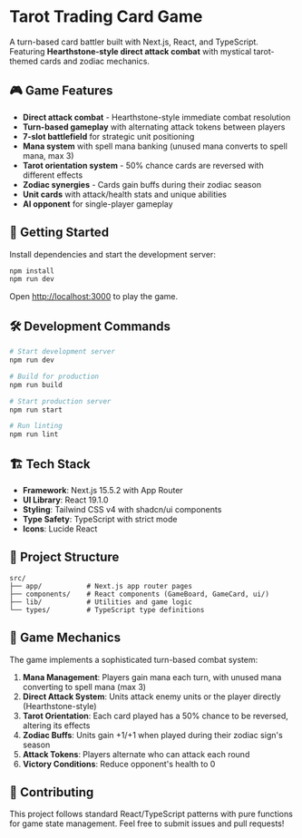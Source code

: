 # Tarot Trading Card Game

A turn-based card battler built with Next.js, React, and TypeScript. Featuring **Hearthstone-style direct attack combat** with mystical tarot-themed cards and zodiac mechanics.

## 🎮 Game Features

- **Direct attack combat** - Hearthstone-style immediate combat resolution
- **Turn-based gameplay** with alternating attack tokens between players
- **7-slot battlefield** for strategic unit positioning
- **Mana system** with spell mana banking (unused mana converts to spell mana, max 3)
- **Tarot orientation system** - 50% chance cards are reversed with different effects
- **Zodiac synergies** - Cards gain buffs during their zodiac season
- **Unit cards** with attack/health stats and unique abilities
- **AI opponent** for single-player gameplay

## 🚀 Getting Started

Install dependencies and start the development server:

```bash
npm install
npm run dev
```

Open [http://localhost:3000](http://localhost:3000) to play the game.

## 🛠️ Development Commands

```bash
# Start development server
npm run dev

# Build for production
npm run build

# Start production server
npm run start

# Run linting
npm run lint
```

## 🏗️ Tech Stack

- **Framework**: Next.js 15.5.2 with App Router
- **UI Library**: React 19.1.0
- **Styling**: Tailwind CSS v4 with shadcn/ui components
- **Type Safety**: TypeScript with strict mode
- **Icons**: Lucide React

## 📁 Project Structure

```
src/
├── app/           # Next.js app router pages
├── components/    # React components (GameBoard, GameCard, ui/)
├── lib/           # Utilities and game logic
└── types/         # TypeScript type definitions
```

## 🎯 Game Mechanics

The game implements a sophisticated turn-based combat system:

1. **Mana Management**: Players gain mana each turn, with unused mana converting to spell mana (max 3)
2. **Direct Attack System**: Units attack enemy units or the player directly (Hearthstone-style)
3. **Tarot Orientation**: Each card played has a 50% chance to be reversed, altering its effects
4. **Zodiac Buffs**: Units gain +1/+1 when played during their zodiac sign's season
5. **Attack Tokens**: Players alternate who can attack each round
6. **Victory Conditions**: Reduce opponent's health to 0

## 🤝 Contributing

This project follows standard React/TypeScript patterns with pure functions for game state management. Feel free to submit issues and pull requests!
